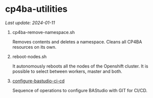# cp4ba-utilities

<i>Last update: 2024-01-11</i>

1. cp4ba-remove-namespace.sh

    Removes contents and deletes a namespace. Cleans all CP4BA resources on its own.

2. reboot-nodes.sh

    It autonomously reboots all the nodes of the Openshift cluster. It is possible to select between workers, master and both.

3. [configure-bastudio-ci-cd](/configure-bastudio-ci-cd/configure-bastudio-ci-cd.md)

    Sequence of operations to configure BAStudio with GIT for CI/CD.
